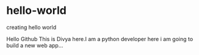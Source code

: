 # hello-world
creating hello world

Hello Github 
This is Divya here.I am a python developer
here i am going to build a new web app...
